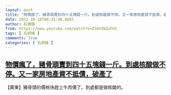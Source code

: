 ```yaml
---
layout: post
title: "物價瘋了，豬骨頭賣到四十五塊錢一斤。到處核酸做不停。又一家房地產資不抵債，破產了"
date: 2022-10-18T00:31:40.000Z
author: 石炳鋒
from: https://www.youtube.com/watch?v=ZlmVINZoFHI
tags: [ 石炳锋 ]
comments: True
categories: [ 石炳锋 ]
---
```

<!--1666053100000-->
[物價瘋了，豬骨頭賣到四十五塊錢一斤。到處核酸做不停。又一家房地產資不抵債，破產了](https://www.youtube.com/watch?v=ZlmVINZoFHI)
------

<div>
【廣東】豬骨頭的價格快趕上牛肉價了。到處都是做核酸的。
</div>

